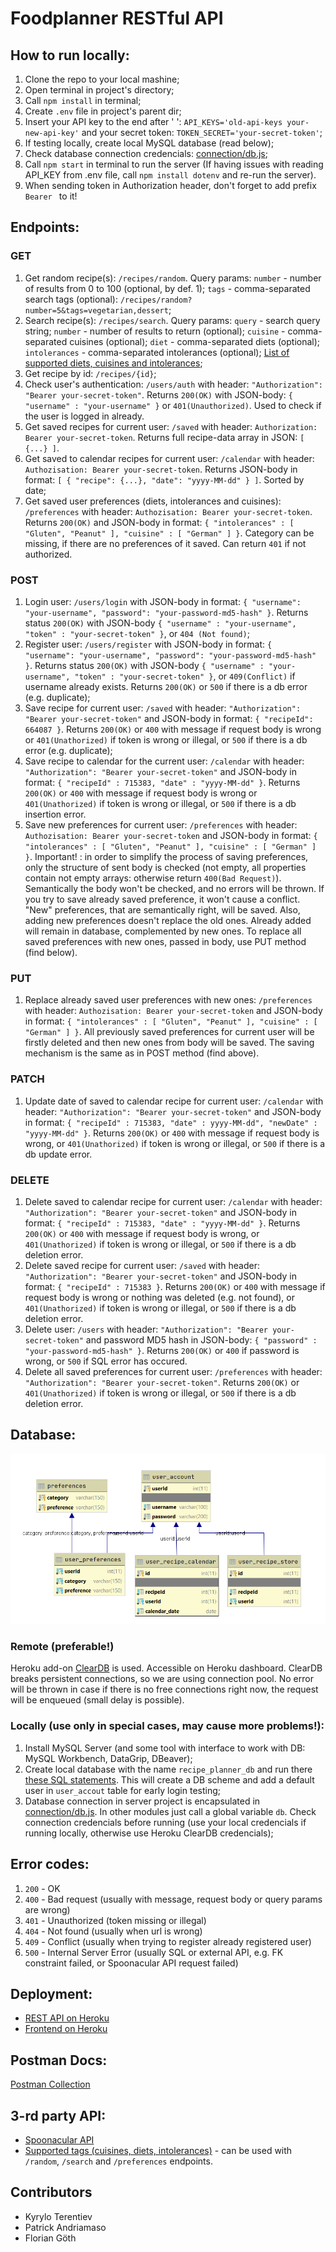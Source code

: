 # Foodplanner RESTful API
## How to run locally:
1. Clone the repo to your local mashine;
2. Open terminal in project's directory;
3. Call `npm install` in terminal;
4. Create `.env` file in project's parent dir;
5. Insert your API key to the end after ' ': `API_KEYS='old-api-keys your-new-api-key'` and your secret token: `TOKEN_SECRET='your-secret-token'`;
6. If testing locally, create local MySQL database (read below);
7. Check database connection credencials: [connection/db.js](/connections/db.js);
7. Call `npm start` in terminal to run the server
(If having issues with reading API_KEY from .env file, call `npm install dotenv` and re-run the server).
8. When sending token in Authorization header, don't forget to add prefix `Bearer ` to it!
## Endpoints:
### GET
1. Get random recipe(s): `/recipes/random`. Query params: `number` - number of results from 0 to 100 (optional, by def. 1); `tags` - comma-separated search tags (optional): `/recipes/random?number=5&tags=vegetarian,dessert`;
2. Search recipe(s): `/recipes/search`. Query params: `query` - search query string; `number` - number of results to return (optional); `cuisine` - comma-separated cuisines (optional); `diet` - comma-separated diets (optional); `intolerances` - comma-separated intolerances (optional); [List of supported diets, cuisines and intolerances](cuisines-diets-intolerances-csv.txt);
3. Get recipe by id: `/recipes/{id}`;
4. Check user's authentication: `/users/auth` with header: `"Authorization": "Bearer your-secret-token"`. Returns `200(OK)` with JSON-body: `{ "username" : "your-username" }` or `401(Unauthorized)`. Used to check if the user is logged in already.
5. Get saved recipes for current user: `/saved` with header: `Authorization: Bearer your-secret-token`. Returns full recipe-data array in JSON: `[ {...} ]`.
6. Get saved to calendar recipes for current user: `/calendar`  with header: `Authozisation: Bearer your-secret-token`. Returns JSON-body in format: `[ { "recipe": {...}, "date": "yyyy-MM-dd" } ]`. Sorted by date;
7. Get saved user preferences (diets, intolerances and cuisines): `/preferences` with header: `Authozisation: Bearer your-secret-token`. Returns `200(OK)` and JSON-body in format: `{ "intolerances" : [ "Gluten", "Peanut" ], "cuisine" : [ "German" ] }`. Category can be missing, if there are no preferences of it saved. Can return `401` if not authorized.
### POST
1. Login user: `/users/login` with JSON-body in format: `{ "username": "your-username", "password": "your-password-md5-hash" }`. Returns status `200(OK)` with JSON-body `{ "username" : "your-username", "token" : "your-secret-token" }`, or `404 (Not found)`;
2. Register user: `/users/register` with JSON-body in format: `{ "username": "your-username", "password": "your-password-md5-hash" }`. Returns status `200(OK)` with JSON-body `{ "username" : "your-username", "token" : "your-secret-token" }`, or `409(Conflict)` if username already exists. Returns `200(OK)` or `500` if there is a db error (e.g. duplicate);
3. Save recipe for current user: `/saved` with header: `"Authorization": "Bearer your-secret-token"` and JSON-body in format: `{ "recipeId": 664087 }`. Returns `200(OK)` or `400` with message if request body is wrong or `401(Unathorized)` if token is wrong or illegal, or `500` if there is a db error (e.g. duplicate);
4. Save recipe to calendar for the current user:  `/calendar` with header: `"Authorization": "Bearer your-secret-token"`
and JSON-body in format: `{ "recipeId" : 715383, "date" : "yyyy-MM-dd" }`. Returns `200(OK)` or `400` with message if request body is wrong or `401(Unathorized)` if token is wrong or illegal, or `500` if there is a db insertion error.
5. Save new preferences for current user: `/preferences` with header: `Authozisation: Bearer your-secret-token` and JSON-body in format: `{ "intolerances" : [ "Gluten", "Peanut" ], "cuisine" : [ "German" ] }`. Important! : in order to simplify the process of saving preferences, only the structure of sent body is checked (not empty, all properties contain not empty arrays: otherwise return `400(Bad Request)`). Semantically the body won't be checked, and no errors will be thrown. If you try to save already saved preference, it won't cause a conflict. "New" preferences, that are semantically right, will be saved. Also, adding new preferences doesn't replace the old ones. Already added will remain in database, complemented by new ones. To replace all saved preferences with new ones, passed in body, use PUT method (find below). 
### PUT
1. Replace already saved user preferences with new ones: `/preferences` with header: `Authozisation: Bearer your-secret-token` and JSON-body in format: `{ "intolerances" : [ "Gluten", "Peanut" ], "cuisine" : [ "German" ] }`. All previously saved preferences for current user will be firstly deleted and then new ones from body will be saved. The saving mechanism is the same as in POST method (find above). 
### PATCH
1. Update date of saved to calendar recipe for current user: `/calendar` with header: `"Authorization": "Bearer your-secret-token"` and JSON-body in format: `{ "recipeId" : 715383, "date" : yyyy-MM-dd", "newDate" : "yyyy-MM-dd" }`. Returns `200(OK)` or `400` with message if request body is wrong, or `401(Unathorized)` if token is wrong or illegal, or `500` if there is a db update error.
### DELETE
1. Delete saved to calendar recipe for current user: `/calendar` with header: `"Authorization": "Bearer your-secret-token"` and JSON-body in format: `{ "recipeId" : 715383, "date" : "yyyy-MM-dd" }`. Returns `200(OK)` or `400` with message if request body is wrong, or `401(Unathorized)` if token is wrong or illegal, or `500` if there is a db deletion error.
2. Delete saved recipe for current user: `/saved` with header: `"Authorization": "Bearer your-secret-token"` and JSON-body in format: `{ "recipeId" : 715383 }`. Returns `200(OK)` or `400` with message if request body is wrong or nothing was deleted (e.g. not found), or `401(Unathorized)` if token is wrong or illegal, or `500` if there is a db deletion error.
3. Delete user: `/users` with header: `"Authorization": "Bearer your-secret-token"` and password MD5 hash in JSON-body: `{ "password" : "your-password-md5-hash" }`. Returns `200(OK)` or `400` if password is wrong, or `500` if SQL error has occured.
4. Delete all saved preferences for current user: `/preferences` with header: `"Authorization": "Bearer your-secret-token"`.  Returns `200(OK)` or `401(Unathorized)` if token is wrong or illegal, or `500` if there is a db deletion error.
## Database:
![Physical model](recipe_planner_db_physical_datamodel.png)
### Remote (preferable!)
Heroku add-on [ClearDB](https://devcenter.heroku.com/articles/cleardb) is used. Accessible on Heroku dashboard. ClearDB breaks persistent connections, so we are using connection pool. No error will be thrown in case if there is no free connections right now, the request will be enqueued (small delay is possible).
### Locally (use only in special cases, may cause more problems!):
1. Install MySQL Server (and some tool with interface to work with DB: MySQL Workbench, DataGrip, DBeaver);
2. Create local database with the name `recipe_planner_db` and run there [these SQL statements](recipe_planner_db.sql). This will create a DB scheme and add a default user in `user_accout` table for early login testing;
3. Database connection in server project is encapsulated in [connection/db.js](/connection/db.js). In other modules just call a global variable `db`. Check connection credencials before running (use your local credencials if running locally, otherwise use Heroku ClearDB credencials);
## Error codes:
1. `200` - OK
2. `400` - Bad request (usually with message, request body or query params are wrong)
2. `401` - Unauthorized (token missing or illegal)
3. `404` - Not found (usually when url is wrong)
4. `409` - Conflict (usually when trying to register already registered user)
5. `500` - Internal Server Error (usually SQL or external API, e.g. FK constraint failed, or Spoonacular API request failed)
## Deployment:
  - [REST API on Heroku](https://recipe-planner-app.herokuapp.com/)
  - [Frontend on Heroku](https://recipe-planner-application.herokuapp.com/)
## Postman Docs:
[Postman Collection](https://documenter.getpostman.com/view/5782940/SzzdBzzN?version=latest)
## 3-rd party API:
  - [Spoonacular API](https://spoonacular.com/food-api/)
  - [Supported tags (cuisines, diets, intolerances)](cuisines-diets-intolerances-csv.txt) - can be used with `/random`, `/search` and `/preferences` endpoints.
## Contributors
  - Kyrylo Terentiev
  - Patrick Andriamaso
  - Florian Göth
